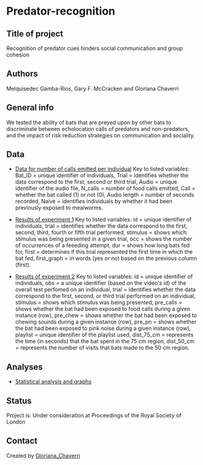 # Predator-recognition

## Title of project
Recognition of predator cues hinders social communication and group cohesion

## Authors
Melquisedec Gamba-Rios, Gary F. McCracken and Gloriana Chaverri

## General info
We tested the ability of bats that are preyed upon by other bats to discriminate between echolocation calls of predators and non-predators, and the impact of risk reduction strategies on communication and sociality. 

## Data
* [Data for number of calls emitted per individual](Calls_produced.csv)
Key to listed variables: Bat_ID = unique identifier of individuals, Trial = identifies whether the data correspond to the first, second or third trial, Audio = unique identifier of the audio file, N_calls = number of food calls emitted, Call = whether the bat called (1) or not (0), Audio length = number of seconds recorded, Naive = identifies individuals by whether it had been previously exposed to mealworms.

* [Results of experiment 1](E1_data.csv)
Key to listed variables: id = unique identifier of individuals, trial = identifies whether the data correspond to the first, second, third, fourth or fifth trial performed, stimulus = shows which stimulus was being presented in a given trial, occ = shows the number of occurrences of a feeeding attempt, dur = shows how long bats fed for, first = determines if this trial represented the first time in which the bat fed, first_graph = in words (yes or no) based on the previous column (first). 

* [Results of experiment 2](E2_data.csv)
Key to listed variables: id = unique identifier of individuals, obs = a unique identifier (based on the video's id) of the overall test perfomed on an individual, trial = identifies whether the data correspond to the first, second, or third trial performed on an individual, stimulus = shows which stimulus was being presented, pre_calls = shows whether the bat had been exposed to food calls during a given instance (row), pre_chew = shows whether the bat had been exposed to chewing sounds during a given instance (row), pre_pn = shows whether the bat had been exposed to pink noise during a given instance (row), playlist = unique identifier of the playlist used, dist_75_cm = represents the time (in seconds) that the bat spent in the 75 cm region, dist_50_cm = represents the number of visits that bats made to the 50 cm region. 

## Analyses

* [Statistical analysis and graphs](https://github.com/morceglo/Predator-recognition/blob/main/Analyses.R)

## Status
Project is: Under consideration at Proceedings of the Royal Society of London

## Contact
Created by [Gloriana_Chaverri](batcr.com/)
